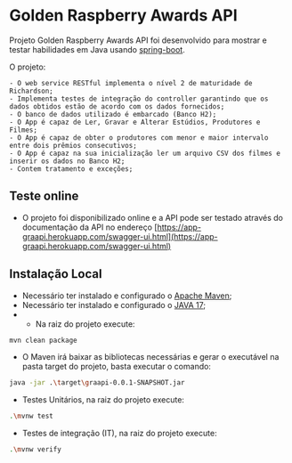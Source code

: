 # Golden Raspberry Awards API
Projeto Golden Raspberry Awards API foi desenvolvido para mostrar e testar habilidades em Java usando [spring-boot](https://spring.io/projects/spring-boot).

O projeto:

    - O web service RESTful implementa o nível 2 de maturidade de Richardson;
    - Implementa testes de integração do controller garantindo que os dados obtidos estão de acordo com os dados fornecidos;
    - O banco de dados utilizado é embarcado (Banco H2);
    - O App é capaz de Ler, Gravar e Alterar Estúdios, Produtores e Filmes;
    - O App é capaz de obter o produtores com menor e maior intervalo entre dois prêmios consecutivos; 
    - O App é capaz na sua inicialização ler um arquivo CSV dos filmes e inserir os dados no Banco H2;
    - Contem tratamento e exceções;

## Teste online

- O projeto foi disponibilizado online e a API pode ser testado através do documentação da API no endereço [https://app-graapi.herokuapp.com/swagger-ui.html](https://app-graapi.herokuapp.com/swagger-ui.html)

## Instalação Local

- Necessário ter instalado e configurado o [Apache Maven](https://maven.apache.org/);
- Necessário ter instalado e configurado o [JAVA 17](https://www.oracle.com/java/technologies/javase/jdk17-archive-downloads.html);
- - Na raiz do projeto execute:
```bash
mvn clean package
```
- O Maven irá baixar as bibliotecas necessárias e gerar o executável na pasta target do projeto, basta executar o comando:
```bash
java -jar .\target\graapi-0.0.1-SNAPSHOT.jar
```

- Testes Unitários, na raiz do projeto execute:
```bash
.\mvnw test
```

- Testes de integração (IT), na raiz do projeto execute:
```bash
.\mvnw verify  
```